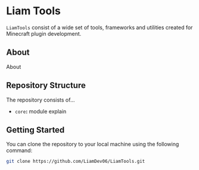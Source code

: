 # Liam Tools
`LiamTools` consist of a wide set of tools, frameworks and utilities created for Minecraft plugin development.

## About
About

## Repository Structure
The repository consists of...
- `core`**:** module explain

## Getting Started
You can clone the repository to your local machine using the following command:
```bash
git clone https://github.com/LiamDev06/LiamTools.git
```
